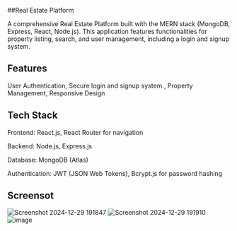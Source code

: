 ##Real Estate Platform

A comprehensive Real Estate Platform built with the MERN stack (MongoDB, Express, React, Node.js). 
This application features functionalities for property listing, search, and user management, including a login and signup system.

## Features

User Authentication,
Secure login and signup system.,
Property Management,
Responsive Design

## Tech Stack

Frontend:
React.js,
React Router for navigation

Backend:
Node.js,
Express.js

Database:
MongoDB (Atlas)

Authentication:
JWT (JSON Web Tokens),
Bcrypt.js for password hashing

## Screensot
![Screenshot 2024-12-29 191847](https://github.com/user-attachments/assets/c3850231-35e9-4974-882f-b51ac2f0e5fb)
![Screenshot 2024-12-29 191910](https://github.com/user-attachments/assets/73eb4d91-24ce-4027-ab93-244efb2be5ff)
![image](https://github.com/user-attachments/assets/09c12f7b-db4f-4893-b1df-ee4fb40a9a5a)
